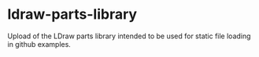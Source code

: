 # ldraw-parts-library
Upload of the LDraw parts library intended to be used for static file loading in github examples.
